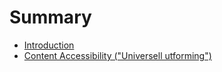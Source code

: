 # Summary

* [Introduction](README.md)
* [Content Accessibility ("Universell utforming")](src/notes/content-accessibility.md)
